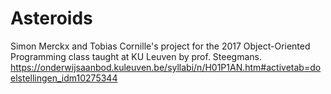 # Asteroids
Simon Merckx and Tobias Cornille's project for the 2017 Object-Oriented Programming class taught at KU Leuven by prof. Steegmans.
https://onderwijsaanbod.kuleuven.be/syllabi/n/H01P1AN.htm#activetab=doelstellingen_idm10275344
